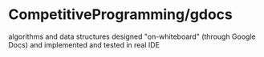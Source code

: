 CompetitiveProgramming/gdocs
============================

algorithms and data structures designed "on-whiteboard" (through Google Docs) and implemented and tested in real IDE
